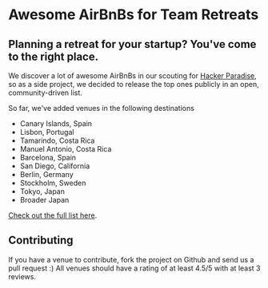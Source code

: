 # Awesome AirBnBs for Team Retreats

## Planning a retreat for your startup? You've come to the right place.

We discover a lot of awesome AirBnBs in our scouting for [Hacker Paradise](http://hackerparadise.org), so as a side project, we decided to release the top ones publicly in an open, community-driven list.

So far, we've added venues in the following destinations

  * Canary Islands, Spain
  * Lisbon, Portugal
  * Tamarindo, Costa Rica
  * Manuel Antonio, Costa Rica
  * Barcelona, Spain
  * San Diego, California
  * Berlin, Germany
  * Stockholm, Sweden
  * Tokyo, Japan
  * Broader Japan

[Check out the full list here](http://caser.github.io/airbnbs-for-team-retreats/).

## Contributing

If you have a venue to contribute, fork the project on Github and send us a pull request :)
All venues should have a rating of at least 4.5/5 with at least 3 reviews.